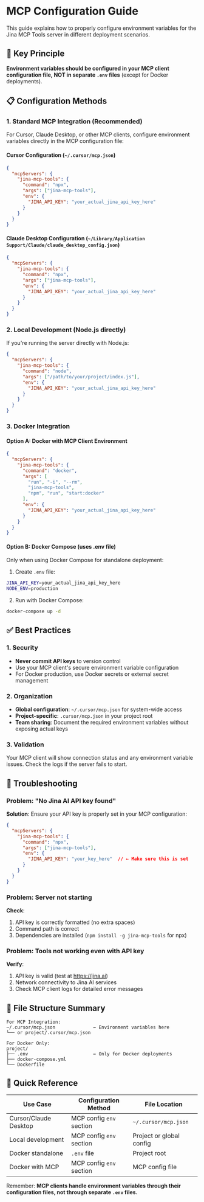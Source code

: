# MCP Configuration Guide

This guide explains how to properly configure environment variables for the Jina MCP Tools server in different deployment scenarios.

## 🎯 Key Principle

**Environment variables should be configured in your MCP client configuration file, NOT in separate `.env` files** (except for Docker deployments).

## 📋 Configuration Methods

### 1. Standard MCP Integration (Recommended)

For Cursor, Claude Desktop, or other MCP clients, configure environment variables directly in the MCP configuration file:

#### Cursor Configuration (`~/.cursor/mcp.json`)

```json
{
  "mcpServers": {
    "jina-mcp-tools": {
      "command": "npx",
      "args": ["jina-mcp-tools"],
      "env": {
        "JINA_API_KEY": "your_actual_jina_api_key_here"
      }
    }
  }
}
```

#### Claude Desktop Configuration (`~/Library/Application Support/Claude/claude_desktop_config.json`)

```json
{
  "mcpServers": {
    "jina-mcp-tools": {
      "command": "npx",
      "args": ["jina-mcp-tools"],
      "env": {
        "JINA_API_KEY": "your_actual_jina_api_key_here"
      }
    }
  }
}
```

### 2. Local Development (Node.js directly)

If you're running the server directly with Node.js:

```json
{
  "mcpServers": {
    "jina-mcp-tools": {
      "command": "node",
      "args": ["/path/to/your/project/index.js"],
      "env": {
        "JINA_API_KEY": "your_actual_jina_api_key_here"
      }
    }
  }
}
```

### 3. Docker Integration

#### Option A: Docker with MCP Client Environment
```json
{
  "mcpServers": {
    "jina-mcp-tools": {
      "command": "docker",
      "args": [
        "run", "-i", "--rm",
        "jina-mcp-tools",
        "npm", "run", "start:docker"
      ],
      "env": {
        "JINA_API_KEY": "your_actual_jina_api_key_here"
      }
    }
  }
}
```

#### Option B: Docker Compose (uses .env file)
Only when using Docker Compose for standalone deployment:

1. Create `.env` file:
```bash
JINA_API_KEY=your_actual_jina_api_key_here
NODE_ENV=production
```

2. Run with Docker Compose:
```bash
docker-compose up -d
```

## ✅ Best Practices

### 1. Security
- **Never commit API keys** to version control
- Use your MCP client's secure environment variable configuration
- For Docker production, use Docker secrets or external secret management

### 2. Organization
- **Global configuration**: `~/.cursor/mcp.json` for system-wide access
- **Project-specific**: `.cursor/mcp.json` in your project root
- **Team sharing**: Document the required environment variables without exposing actual keys

### 3. Validation
Your MCP client will show connection status and any environment variable issues. Check the logs if the server fails to start.

## 🔧 Troubleshooting

### Problem: "No Jina AI API key found"

**Solution**: Ensure your API key is properly set in your MCP configuration:

```json
{
  "mcpServers": {
    "jina-mcp-tools": {
      "command": "npx",
      "args": ["jina-mcp-tools"],
      "env": {
        "JINA_API_KEY": "your_key_here"  // ← Make sure this is set
      }
    }
  }
}
```

### Problem: Server not starting

**Check**:
1. API key is correctly formatted (no extra spaces)
2. Command path is correct
3. Dependencies are installed (`npm install -g jina-mcp-tools` for npx)

### Problem: Tools not working even with API key

**Verify**:
1. API key is valid (test at https://jina.ai)
2. Network connectivity to Jina AI services
3. Check MCP client logs for detailed error messages

## 📂 File Structure Summary

```
For MCP Integration:
~/.cursor/mcp.json              ← Environment variables here
└── or project/.cursor/mcp.json

For Docker Only:
project/
├── .env                        ← Only for Docker deployments
├── docker-compose.yml          
└── Dockerfile
```

## 🎯 Quick Reference

| Use Case | Configuration Method | File Location |
|----------|---------------------|---------------|
| Cursor/Claude Desktop | MCP config `env` section | `~/.cursor/mcp.json` |
| Local development | MCP config `env` section | Project or global config |
| Docker standalone | `.env` file | Project root |
| Docker with MCP | MCP config `env` section | MCP config file |

Remember: **MCP clients handle environment variables through their configuration files, not through separate `.env` files.**
